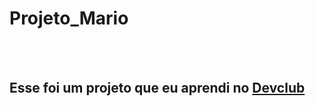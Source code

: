 <h1>Projeto_Mario</h1>
<br>
<br>
<h2>Esse foi um projeto que eu aprendi no <a href="https://rodolfomori.com.br/devclub/">Devclub</a></h2>
